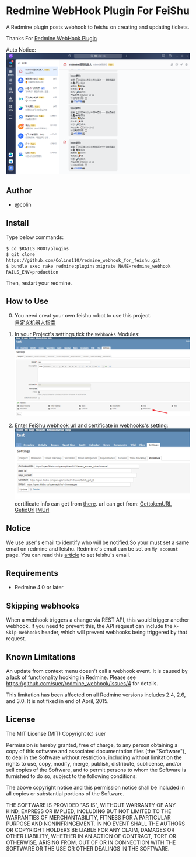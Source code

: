Redmine WebHook Plugin For FeiShu
======================

A Redmine plugin posts webhook to feishu on creating and updating tickets.

Thanks For [Redmine WebHook Plugin](https://github.com/suer/redmine_webhook)

Auto Notice:
![](picture/robot.png)

Author
------------------------------
* @colin

Install
------------------------------
Type below commands:

    $ cd $RAILS_ROOT/plugins
    $ git clone https://github.com/Colins110/redmine_webhook_for_feishu.git
    $ bundle exec rake redmine:plugins:migrate NAME=redmine_webhook RAILS_ENV=production 

Then, restart your redmine.

How to Use
------------------------------
0. You need creat your own feishu robot to use this project.  
[自定义机器人指南](https://open.feishu.cn/document/ukTMukTMukTM/ucTM5YjL3ETO24yNxkjN)

1. In your Project's settings,tick the `Webhooks` Modules:
![](picture/tickWebhooks.png)

2. Enter FeiShu webhook url and certificate in webhooks's setting:
![](picture/webhooksSetting.png)
certificate info can get from [there](https://open.feishu.cn/document/ukTMukTMukTM/uMTNz4yM1MjLzUzM).
url can get from:
[GettokenURL](https://open.feishu.cn/document/ukTMukTMukTM/uMTNz4yM1MjLzUzM)
[GetidUrl](https://open.feishu.cn/document/uAjLw4CM/ukTMukTMukTM/reference/contact-v3/user/batch_get_id)
[IMUrl](https://open.feishu.cn/document/uAjLw4CM/ukTMukTMukTM/reference/im-v1/message/create)

Notice
------------------------------
We use user's email to identify who will be notified.So your must set a same email on redmine and feishu.
Redmine's email can be set on `My account` page.
You can read this [article](https://www.feishu.cn/hc/en-US/articles/360049067557) to set feishu's email.

Requirements
------------------------------
* Redmine 4.0 or later


Skipping webhooks
------------------------------
When a webhook triggers a change via REST API, this would trigger another webhook.
If you need to prevent this, the API request can include the `X-Skip-Webhooks` header, which will prevent webhooks being triggered by that request.


Known Limitations
------------------------------

An update from context menu doesn't call a webhook event.
It is caused by a lack of functionality hooking in Redmine.
Please see https://github.com/suer/redmine_webhook/issues/4 for details.

This limitation has been affected on all Redmine versions includes 2.4, 2.6,
and 3.0. It is not fixed in end of April, 2015.


License
------------------------------
The MIT License (MIT)
Copyright (c) suer

Permission is hereby granted, free of charge, to any person obtaining a copy of this software and associated documentation files (the "Software"), to deal in the Software without restriction, including without limitation the rights to use, copy, modify, merge, publish, distribute, sublicense, and/or sell copies of the Software, and to permit persons to whom the Software is furnished to do so, subject to the following conditions:

The above copyright notice and this permission notice shall be included in all copies or substantial portions of the Software.

THE SOFTWARE IS PROVIDED "AS IS", WITHOUT WARRANTY OF ANY KIND, EXPRESS OR IMPLIED, INCLUDING BUT NOT LIMITED TO THE WARRANTIES OF MERCHANTABILITY, FITNESS FOR A PARTICULAR PURPOSE AND NONINFRINGEMENT. IN NO EVENT SHALL THE AUTHORS OR COPYRIGHT HOLDERS BE LIABLE FOR ANY CLAIM, DAMAGES OR OTHER LIABILITY, WHETHER IN AN ACTION OF CONTRACT, TORT OR OTHERWISE, ARISING FROM, OUT OF OR IN CONNECTION WITH THE SOFTWARE OR THE USE OR OTHER DEALINGS IN THE SOFTWARE.

